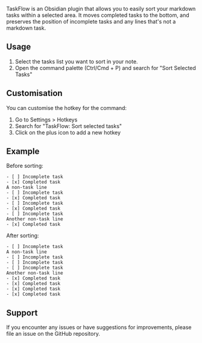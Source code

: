 TaskFlow is an Obsidian plugin that allows you to easily sort your markdown tasks within a selected area. It moves completed tasks to the bottom, and preserves the position of incomplete tasks and any lines that's not a markdown task.

## Usage

1. Select the tasks list you want to sort in your note.
2. Open the command palette (Ctrl/Cmd + P) and search for "Sort Selected Tasks"

## Customisation

You can customise the hotkey for the command:

1. Go to Settings > Hotkeys
2. Search for "TaskFlow: Sort selected tasks"
3. Click on the plus icon to add a new hotkey

## Example

Before sorting:
```
- [ ] Incomplete task
- [x] Completed task
A non-task line
- [ ] Incomplete task
- [x] Completed task
- [ ] Incomplete task
- [x] Completed task
- [ ] Incomplete task
Another non-task line
- [x] Completed task
```

After sorting:
```
- [ ] Incomplete task
A non-task line
- [ ] Incomplete task
- [ ] Incomplete task
- [ ] Incomplete task
Another non-task line
- [x] Completed task
- [x] Completed task
- [x] Completed task
- [x] Completed task
```

## Support

If you encounter any issues or have suggestions for improvements, please file an issue on the GitHub repository.